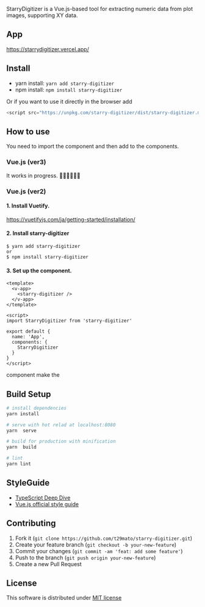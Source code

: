 StarryDigitizer is a Vue.js-based tool for extracting numeric data from plot images, supporting XY data.

## App
https://starrydigitizer.vercel.app/

## Install

- yarn install: `yarn add starry-digitizer`
- npm install: `npm install starry-digitizer`

Or if you want to use it directly in the browser add
``` js
<script src="https://unpkg.com/starry-digitizer/dist/starry-digitizer.min.js"></script>
```

## How to use
You need to import the component and then add to the components.

### Vue.js (ver3)
It works in progress. 👷‍♂️👷‍♂️👷‍♂️

### Vue.js (ver2)

#### 1. Install Vuetify.
https://vuetifyjs.com/ja/getting-started/installation/

#### 2. Install starry-digitizer
```
$ yarn add starry-digitizer
or
$ npm install starry-digitizer
```

#### 3. Set up the component.

``` vue
<template>
  <v-app>
    <starry-digitizer />
  </v-app>
</template>

<script>
import StarryDigitizer from 'starry-digitizer'

export default {
  name: 'App',
  components: {
    StarryDigitizer
  }
}
</script>
```
<v-app> component make the

## Build Setup

``` sh
# install dependencies
yarn install

# serve with hot relad at localhost:8080
yarn  serve

# build for production with minification
yarn  build

# lint
yarn lint
```

## StyleGuide
- [TypeScript Deep Dive](https://basarat.gitbook.io/typescript/)
- [Vue.js official style guide](https://v2.vuejs.org/v2/style-guide/index.html)

## Contributing
1. Fork it (`git clone https://github.com/t29mato/starry-digitizer.git`)
2. Create your feature branch (`git checkout -b your-new-feature`)
3. Commit your changes (`git commit -am 'feat: add some feature'`)
4. Push to the branch (`git push origin your-new-feature`)
5. Create a new Pull Request

## License
This software is distributed under [MIT license](https://raw.githubusercontent.com/t29mato/starry-digitizer/main/LICENSE.txt)
